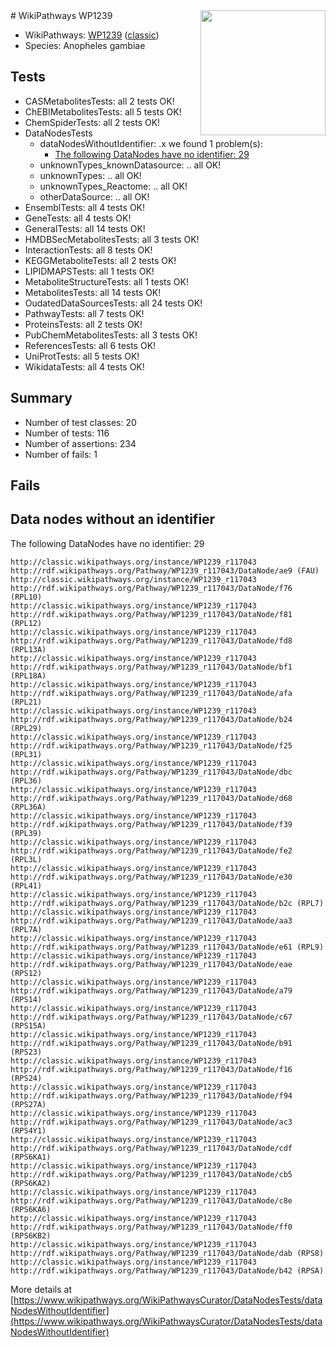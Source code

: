 <img style="float: right; width: 200px" src="https://upload.wikimedia.org/wikipedia/commons/thumb/8/83/Wplogo_with_text_500.png/640px-Wplogo_with_text_500.png" />
# WikiPathways WP1239

* WikiPathways: [WP1239](https://wikipathways.org/pathways/WP1239) ([classic](https://classic.wikipathways.org/instance/WP1239))
* Species: Anopheles gambiae
## Tests
* CASMetabolitesTests: all 2 tests OK!
* ChEBIMetabolitesTests: all 5 tests OK!
* ChemSpiderTests: all 2 tests OK!
* DataNodesTests
    * dataNodesWithoutIdentifier: .x we found 1 problem(s):
        * [The following DataNodes have no identifier: 29](#8792c4b8)
    * unknownTypes_knownDatasource: .. all OK!
    * unknownTypes: .. all OK!
    * unknownTypes_Reactome: .. all OK!
    * otherDataSource: .. all OK!
* EnsemblTests: all 4 tests OK!
* GeneTests: all 4 tests OK!
* GeneralTests: all 14 tests OK!
* HMDBSecMetabolitesTests: all 3 tests OK!
* InteractionTests: all 8 tests OK!
* KEGGMetaboliteTests: all 2 tests OK!
* LIPIDMAPSTests: all 1 tests OK!
* MetaboliteStructureTests: all 1 tests OK!
* MetabolitesTests: all 14 tests OK!
* OudatedDataSourcesTests: all 24 tests OK!
* PathwayTests: all 7 tests OK!
* ProteinsTests: all 2 tests OK!
* PubChemMetabolitesTests: all 3 tests OK!
* ReferencesTests: all 6 tests OK!
* UniProtTests: all 5 tests OK!
* WikidataTests: all 4 tests OK!


## Summary

* Number of test classes: 20
* Number of tests: 116
* Number of assertions: 234
* Number of fails: 1

## Fails

<a name="8792c4b8" />

## Data nodes without an identifier

The following DataNodes have no identifier: 29
```
http://classic.wikipathways.org/instance/WP1239_r117043 http://rdf.wikipathways.org/Pathway/WP1239_r117043/DataNode/ae9 (FAU)
http://classic.wikipathways.org/instance/WP1239_r117043 http://rdf.wikipathways.org/Pathway/WP1239_r117043/DataNode/f76 (RPL10)
http://classic.wikipathways.org/instance/WP1239_r117043 http://rdf.wikipathways.org/Pathway/WP1239_r117043/DataNode/f81 (RPL12)
http://classic.wikipathways.org/instance/WP1239_r117043 http://rdf.wikipathways.org/Pathway/WP1239_r117043/DataNode/fd8 (RPL13A)
http://classic.wikipathways.org/instance/WP1239_r117043 http://rdf.wikipathways.org/Pathway/WP1239_r117043/DataNode/bf1 (RPL18A)
http://classic.wikipathways.org/instance/WP1239_r117043 http://rdf.wikipathways.org/Pathway/WP1239_r117043/DataNode/afa (RPL21)
http://classic.wikipathways.org/instance/WP1239_r117043 http://rdf.wikipathways.org/Pathway/WP1239_r117043/DataNode/b24 (RPL29)
http://classic.wikipathways.org/instance/WP1239_r117043 http://rdf.wikipathways.org/Pathway/WP1239_r117043/DataNode/f25 (RPL31)
http://classic.wikipathways.org/instance/WP1239_r117043 http://rdf.wikipathways.org/Pathway/WP1239_r117043/DataNode/dbc (RPL36)
http://classic.wikipathways.org/instance/WP1239_r117043 http://rdf.wikipathways.org/Pathway/WP1239_r117043/DataNode/d68 (RPL36A)
http://classic.wikipathways.org/instance/WP1239_r117043 http://rdf.wikipathways.org/Pathway/WP1239_r117043/DataNode/f39 (RPL39)
http://classic.wikipathways.org/instance/WP1239_r117043 http://rdf.wikipathways.org/Pathway/WP1239_r117043/DataNode/fe2 (RPL3L)
http://classic.wikipathways.org/instance/WP1239_r117043 http://rdf.wikipathways.org/Pathway/WP1239_r117043/DataNode/e30 (RPL41)
http://classic.wikipathways.org/instance/WP1239_r117043 http://rdf.wikipathways.org/Pathway/WP1239_r117043/DataNode/b2c (RPL7)
http://classic.wikipathways.org/instance/WP1239_r117043 http://rdf.wikipathways.org/Pathway/WP1239_r117043/DataNode/aa3 (RPL7A)
http://classic.wikipathways.org/instance/WP1239_r117043 http://rdf.wikipathways.org/Pathway/WP1239_r117043/DataNode/e61 (RPL9)
http://classic.wikipathways.org/instance/WP1239_r117043 http://rdf.wikipathways.org/Pathway/WP1239_r117043/DataNode/eae (RPS12)
http://classic.wikipathways.org/instance/WP1239_r117043 http://rdf.wikipathways.org/Pathway/WP1239_r117043/DataNode/a79 (RPS14)
http://classic.wikipathways.org/instance/WP1239_r117043 http://rdf.wikipathways.org/Pathway/WP1239_r117043/DataNode/c67 (RPS15A)
http://classic.wikipathways.org/instance/WP1239_r117043 http://rdf.wikipathways.org/Pathway/WP1239_r117043/DataNode/b91 (RPS23)
http://classic.wikipathways.org/instance/WP1239_r117043 http://rdf.wikipathways.org/Pathway/WP1239_r117043/DataNode/f16 (RPS24)
http://classic.wikipathways.org/instance/WP1239_r117043 http://rdf.wikipathways.org/Pathway/WP1239_r117043/DataNode/f94 (RPS27A)
http://classic.wikipathways.org/instance/WP1239_r117043 http://rdf.wikipathways.org/Pathway/WP1239_r117043/DataNode/ac3 (RPS4Y1)
http://classic.wikipathways.org/instance/WP1239_r117043 http://rdf.wikipathways.org/Pathway/WP1239_r117043/DataNode/cdf (RPS6KA1)
http://classic.wikipathways.org/instance/WP1239_r117043 http://rdf.wikipathways.org/Pathway/WP1239_r117043/DataNode/cb5 (RPS6KA2)
http://classic.wikipathways.org/instance/WP1239_r117043 http://rdf.wikipathways.org/Pathway/WP1239_r117043/DataNode/c8e (RPS6KA6)
http://classic.wikipathways.org/instance/WP1239_r117043 http://rdf.wikipathways.org/Pathway/WP1239_r117043/DataNode/ff0 (RPS6KB2)
http://classic.wikipathways.org/instance/WP1239_r117043 http://rdf.wikipathways.org/Pathway/WP1239_r117043/DataNode/dab (RPS8)
http://classic.wikipathways.org/instance/WP1239_r117043 http://rdf.wikipathways.org/Pathway/WP1239_r117043/DataNode/b42 (RPSA)
```

More details at [https://www.wikipathways.org/WikiPathwaysCurator/DataNodesTests/dataNodesWithoutIdentifier](https://www.wikipathways.org/WikiPathwaysCurator/DataNodesTests/dataNodesWithoutIdentifier)

